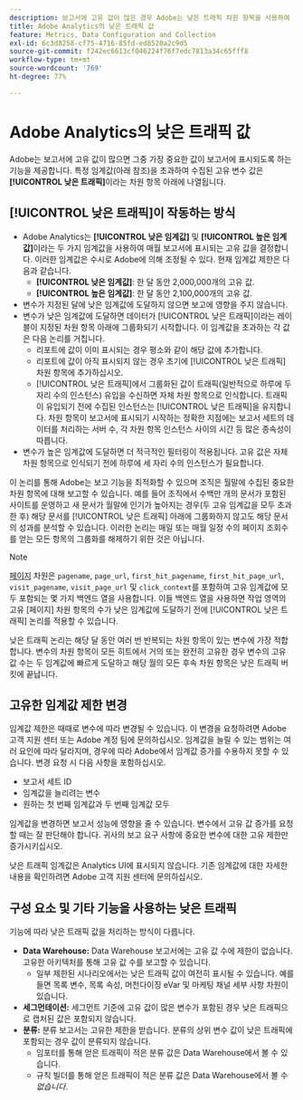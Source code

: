 ```yaml
---
description: 보고서에 고유 값이 많은 경우 Adobe는 낮은 트래픽 차원 항목을 사용하여 보고서 성능을 개선합니다.
title: Adobe Analytics의 낮은 트래픽 값
feature: Metrics, Data Configuration and Collection
exl-id: 6c3d8258-cf75-4716-85fd-ed8520a2c9d5
source-git-commit: f242ec6613cf046224f76f7edc7813a34c65fff8
workflow-type: tm+mt
source-wordcount: '769'
ht-degree: 77%

---
```


# Adobe Analytics의 낮은 트래픽 값

Adobe는 보고서에 고유 값이 많으면 그중 가장 중요한 값이 보고서에 표시되도록 하는 기능을 제공합니다. 특정 임계값(아래 참조)을 초과하여 수집된 고유 변수 값은 **[!UICONTROL 낮은 트래픽]**&#x200B;이라는 차원 항목 아래에 나열됩니다.

## [!UICONTROL 낮은 트래픽]이 작동하는 방식

* Adobe Analytics는 **[!UICONTROL 낮은 임계값]** 및 **[!UICONTROL 높은 임계값]**&#x200B;이라는 두 가지 임계값을 사용하여 매월 보고서에 표시되는 고유 값을 결정합니다. 이러한 임계값은 수시로 Adobe에 의해 조정될 수 있다. 현재 임계값 제한은 다음과 같습니다.
   * **[!UICONTROL 낮은 임계값]**: 한 달 동안 2,000,000개의 고유 값.
   * **[!UICONTROL 높은 임계값]**: 한 달 동안 2,100,000개의 고유 값.
* 변수가 지정된 달에 낮은 임계값에 도달하지 않으면 보고에 영향을 주지 않습니다.
* 변수가 낮은 임계값에 도달하면 데이터가 [!UICONTROL 낮은 트래픽]이라는 레이블이 지정된 차원 항목 아래에 그룹화되기 시작합니다. 이 임계값을 초과하는 각 값은 다음 논리를 거칩니다.
   * 리포트에 값이 이미 표시되는 경우 평소와 같이 해당 값에 추가합니다.
   * 리포트에 값이 아직 표시되지 않는 경우 초기에 [!UICONTROL 낮은 트래픽] 차원 항목에 추가하십시오.
   * [!UICONTROL 낮은 트래픽]에서 그룹화된 값이 트래픽(일반적으로 하루에 두 자리 수의 인스턴스) 유입을 수신하면 자체 차원 항목으로 인식합니다. 트래픽이 유입되기 전에 수집된 인스턴스는 [!UICONTROL 낮은 트래픽]을 유지합니다. 차원 항목이 보고서에 표시되기 시작하는 정확한 지점에는 보고서 세트의 데이터를 처리하는 서버 수, 각 차원 항목 인스턴스 사이의 시간 등 많은 종속성이 따릅니다.
* 변수가 높은 임계값에 도달하면 더 적극적인 필터링이 적용됩니다. 고유 값은 자체 차원 항목으로 인식되기 전에 하루에 세 자리 수의 인스턴스가 필요합니다.

이 논리를 통해 Adobe는 보고 기능을 최적화할 수 있으며 조직은 월말에 수집된 중요한 차원 항목에 대해 보고할 수 있습니다. 예를 들어 조직에서 수백만 개의 문서가 포함된 사이트를 운영하고 새 문서가 월말에 인기가 높아지는 경우(두 고유 임계값을 모두 초과한 후) 해당 문서를 [!UICONTROL 낮은 트래픽] 아래에 그룹화하지 않고도 해당 문서의 성과를 분석할 수 있습니다. 이러한 논리는 매일 또는 매월 일정 수의 페이지 조회수를 얻는 모든 항목의 그룹화를 해제하기 위한 것은 아닙니다.

>[!NOTE]
>[페이지](../components/dimensions/page.md) 차원은 `pagename`, `page_url`, `first_hit_pagename`, `first_hit_page_url`, `visit_pagename`, `visit_page_url` 및 `click_context`를 포함하여 고유 임계값에 모두 포함되는 몇 가지 백엔드 열을 사용합니다. 이들 백엔드 열을 사용하면 작업 영역의 고유 [페이지] 차원 항목의 수가 낮은 임계값에 도달하기 전에 [!UICONTROL 낮은 트래픽] 논리를 적용할 수 있습니다.

낮은 트래픽 논리는 해당 달 동안 여러 번 반복되는 차원 항목이 있는 변수에 가장 적합합니다. 변수의 차원 항목이 모든 히트에서 거의 또는 완전히 고유한 경우 변수의 고유 값 수는 두 임계값에 빠르게 도달하고 해당 월의 모든 후속 차원 항목은 낮은 트래픽 버킷에 끝납니다.

## 고유한 임계값 제한 변경

임계값 제한은 때때로 변수에 따라 변경될 수 있습니다. 이 변경을 요청하려면 Adobe 고객 지원 센터 또는 Adobe 계정 팀에 문의하십시오. 임계값을 늘릴 수 있는 범위는 여러 요인에 따라 달라지며, 경우에 따라 Adobe에서 임계값 증가를 수용하지 못할 수 있습니다. 변경 요청 시 다음 사항을 포함하십시오.

* 보고서 세트 ID
* 임계값을 늘리려는 변수
* 원하는 첫 번째 임계값과 두 번째 임계값 모두

임계값을 변경하면 보고서 성능에 영향을 줄 수 있습니다. 변수에서 고유 값 증가를 요청할 때는 잘 판단해야 합니다. 귀사의 보고 요구 사항에 중요한 변수에 대한 고유 제한만 증가시키십시오.

낮은 트래픽 임계값은 Analytics UI에 표시되지 않습니다. 기존 임계값에 대한 자세한 내용을 확인하려면 Adobe 고객 지원 센터에 문의하십시오.

## 구성 요소 및 기타 기능을 사용하는 낮은 트래픽

기능에 따라 낮은 트래픽 값을 처리하는 방식이 다릅니다.

* **Data Warehouse:** Data Warehouse 보고서에는 고유 값 수에 제한이 없습니다. 고유한 아키텍처를 통해 고유 값 수를 보고할 수 있습니다.
   * 일부 제한된 시나리오에서는 낮은 트래픽 값이 여전히 표시될 수 있습니다. 예를 들면 목록 변수, 목록 속성, 머천다이징 eVar 및 마케팅 채널 세부 사항 차원이 있습니다.
* **세그먼테이션:** 세그먼트 기준에 고유 값이 많은 변수가 포함된 경우 낮은 트래픽으로 캡처된 값은 포함되지 않습니다.
* **분류:** 분류 보고서는 고유한 제한을 받습니다. 분류의 상위 변수 값이 낮은 트래픽에 포함되는 경우 값이 분류되지 않습니다.
   * 임포터를 통해 얻은 트래픽이 적은 분류 값은 Data Warehouse에서 볼 수 있습니다. <!-- AN-115871 -->
   * 규칙 빌더를 통해 얻은 트래픽이 적은 분류 값은 Data Warehouse에서 볼 수 *없습니다*. <!-- AN-122872 -->
